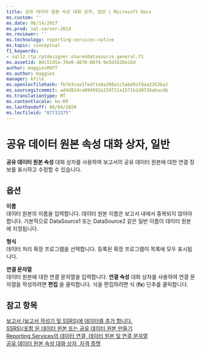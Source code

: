 ```yaml
---
title: 공유 데이터 원본 속성 대화 상자, 일반 | Microsoft Docs
ms.custom: ''
ms.date: 06/14/2017
ms.prod: sql-server-2014
ms.reviewer: ''
ms.technology: reporting-services-native
ms.topic: conceptual
f1_keywords:
- sql12.rtp.rptdesigner.shareddatasource.general.f1
ms.assetid: 8dc51d5a-39e0-4870-8874-9e3d1626e16d
author: maggiesMSFT
ms.author: maggies
manager: kfile
ms.openlocfilehash: fb7e3caa1fedf1e8a398a1c5abd91fdaa2263ba2
ms.sourcegitcommit: ad4d92dce894592a259721a1571b1d8736abacdb
ms.translationtype: MT
ms.contentlocale: ko-KR
ms.lasthandoff: 08/04/2020
ms.locfileid: "87732375"
---
```

# <a name="shared-data-source-properties-dialog-box-general"></a>공유 데이터 원본 속성 대화 상자, 일반
  **공유 데이터 원본 속성** 대화 상자를 사용하여 보고서의 공유 데이터 원본에 대한 연결 정보를 표시하고 수정할 수 있습니다.  
  
## <a name="options"></a>옵션  
 **이름**  
 데이터 원본의 이름을 입력합니다. 데이터 원본 이름은 보고서 내에서 중복되지 않아야 합니다. 기본적으로 DataSource1 또는 DataSource2 같은 일반 이름이 데이터 원본에 지정됩니다.  
  
 **형식**  
 데이터 처리 확장 프로그램을 선택합니다. 등록된 확장 프로그램이 목록에 모두 표시됩니다.  
  
 **연결 문자열**  
 데이터 원본에 대한 연결 문자열을 입력합니다. **연결 속성** 대화 상자를 사용하여 연결 문자열을 작성하려면 **편집** 을 클릭합니다. 식을 편집하려면 식 (**fx**) 단추를 클릭합니다.  
  
## <a name="see-also"></a>참고 항목  
 [보고서 &#40;보고서 작성기 및 SSRS&#41;에 데이터를 추가 합니다.](report-data/report-datasets-ssrs.md)   
 [SSRS&#41;&#40;포함 된 데이터 원본 또는 공유 데이터 원본 만들기](../../2014/reporting-services/create-an-embedded-or-shared-data-source-ssrs.md)   
 [Reporting Services의 데이터 연결, 데이터 원본 및 연결 문자열](../../2014/reporting-services/data-connections-data-sources-and-connection-strings-in-reporting-services.md)   
 [공유 데이터 원본 속성 대화 상자, 자격 증명](../../2014/reporting-services/shared-data-source-properties-dialog-box-credentials.md)  
  
  
